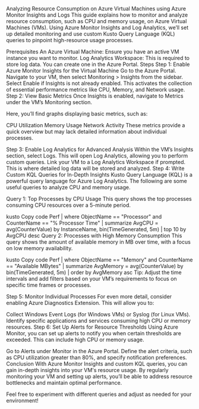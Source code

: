 Analyzing Resource Consumption on Azure Virtual Machines using Azure Monitor Insights and Logs
This guide explains how to monitor and analyze resource consumption, such as CPU and memory usage, on Azure Virtual Machines (VMs). Using Azure Monitor Insights and Log Analytics, we’ll set up detailed monitoring and use custom Kusto Query Language (KQL) queries to pinpoint high-resource usage processes.

Prerequisites
An Azure Virtual Machine: Ensure you have an active VM instance you want to monitor.
Log Analytics Workspace: This is required to store log data. You can create one in the Azure Portal.
Steps
Step 1: Enable Azure Monitor Insights for the Virtual Machine
Go to the Azure Portal.
Navigate to your VM, then select Monitoring > Insights from the sidebar.
Select Enable if Insights is not already enabled. This activates the collection of essential performance metrics like CPU, Memory, and Network usage.
Step 2: View Basic Metrics
Once Insights is enabled, navigate to Metrics under the VM’s Monitoring section.

Here, you’ll find graphs displaying basic metrics, such as:

CPU Utilization
Memory Usage
Network Activity
These metrics provide a quick overview but may lack detailed information about individual processes.

Step 3: Enable Log Analytics for Advanced Analysis
Within the VM’s Insights section, select Logs. This will open Log Analytics, allowing you to perform custom queries.
Link your VM to a Log Analytics Workspace if prompted. This is where detailed log data will be stored and analyzed.
Step 4: Write Custom KQL Queries for In-Depth Insights
Kusto Query Language (KQL) is a powerful query language for Azure Log Analytics. The following are some useful queries to analyze CPU and memory usage.

Query 1: Top Processes by CPU Usage
This query shows the top processes consuming CPU resources over a 5-minute period.

kusto
Copy code
Perf
| where ObjectName == "Processor" and CounterName == "% Processor Time"
| summarize AvgCPU = avg(CounterValue) by InstanceName, bin(TimeGenerated, 5m)
| top 10 by AvgCPU desc
Query 2: Processes with High Memory Consumption
This query shows the amount of available memory in MB over time, with a focus on low memory availability.

kusto
Copy code
Perf
| where ObjectName == "Memory" and CounterName == "Available MBytes"
| summarize AvgMemory = avg(CounterValue) by bin(TimeGenerated, 5m)
| order by AvgMemory asc
Tip: Adjust the time intervals and add filters based on your VM’s requirements to focus on specific time frames or processes.

Step 5: Monitor Individual Processes
For even more detail, consider enabling Azure Diagnostics Extension. This will allow you to:

Collect Windows Event Logs (for Windows VMs) or Syslog (for Linux VMs).
Identify specific applications and services consuming high CPU or memory resources.
Step 6: Set Up Alerts for Resource Thresholds
Using Azure Monitor, you can set up alerts to notify you when certain thresholds are exceeded. This can include high CPU or memory usage.

Go to Alerts under Monitor in the Azure Portal.
Define the alert criteria, such as CPU utilization greater than 80%, and specify notification preferences.
Conclusion
With Azure Monitor Insights and custom KQL queries, you can gain in-depth insights into your VM's resource usage. By regularly monitoring your VM and setting up alerts, you’ll be able to address resource bottlenecks and maintain optimal performance.

Feel free to experiment with different queries and adjust as needed for your environment!
